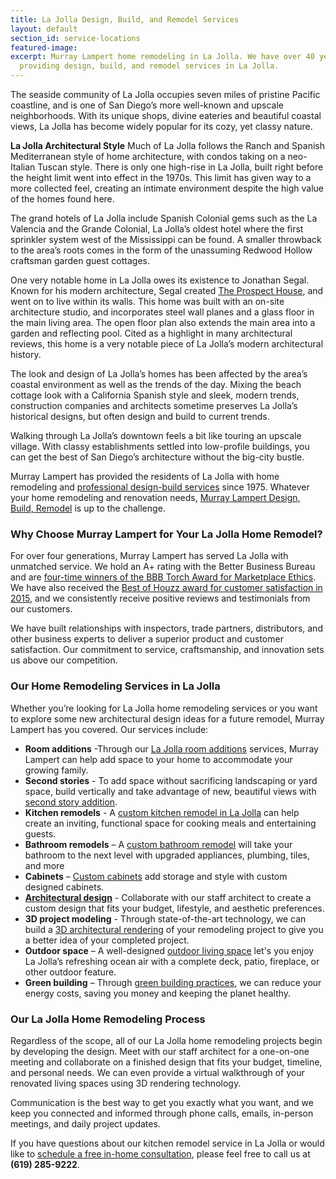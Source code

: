 ```yaml
---
title: La Jolla Design, Build, and Remodel Services
layout: default
section_id: service-locations
featured-image: 
excerpt: Murray Lampert home remodeling in La Jolla. We have over 40 years experience
  providing design, build, and remodel services in La Jolla.
---
```


The seaside community of La Jolla occupies seven miles of pristine Pacific coastline, and is one of San Diego’s more well-known and upscale neighborhoods. With its unique shops, divine eateries and beautiful coastal views, La Jolla has become widely popular for its cozy, yet classy nature.

**La Jolla Architectural Style**
Much of La Jolla follows the Ranch and Spanish Mediterranean style of home architecture, with condos taking on a neo-Italian Tuscan style. There is only one high-rise in La Jolla, built right before the height limit went into effect in the 1970s. This limit has given way to a more collected feel, creating an intimate environment despite the high value of the homes found here.

The grand hotels of La Jolla include Spanish Colonial gems such as the La Valencia and the Grande Colonial, La Jolla’s oldest hotel where the first sprinkler system west of the Mississippi can be found. A smaller throwback to the area’s roots comes in the form of the unassuming Redwood Hollow craftsman garden guest cottages.

One very notable home in La Jolla owes its existence to Jonathan Segal. Known for his modern architecture, Segal created [The Prospect House](http://www.californiahomedesign.com/trending/2011/08/18/homes-we-love-jonathan-segals-prospect-house-fills-corner-lot-la-jolla), and went on to live within its walls. This home was built with an on-site architecture studio, and incorporates steel wall planes and a glass floor in the main living area. The open floor plan also extends the main area into a garden and reflecting pool. Cited as a highlight in many architectural reviews, this home is a very notable piece of La Jolla’s modern architectural history.

The look and design of La Jolla’s homes has been affected by the area’s coastal environment as well as the trends of the day. Mixing the beach cottage look with a California Spanish style and sleek, modern trends, construction companies and architects sometime preserves La Jolla’s historical designs, but often design and build to current trends.

Walking through La Jolla’s downtown feels a bit like touring an upscale village. With classy establishments settled into low-profile buildings, you can get the best of San Diego’s architecture without the big-city bustle.

Murray Lampert has provided the residents of La Jolla with home remodeling and [professional design-build services](/san-diego-home-design-services) since 1975. Whatever your home remodeling and renovation needs, [Murray Lampert Design, Build, Remodel](/) is up to the challenge.

### Why Choose Murray Lampert for Your La Jolla Home Remodel?

For over four generations, Murray Lampert has served La Jolla with unmatched service. We hold an A+ rating with the Better Business Bureau and are [four-time winners of the BBB Torch Award for Marketplace Ethics](http://murraylampert.com/another-better-business-bureau-torch-award/). We have also received the [Best of Houzz award for customer satisfaction in 2015](murray-lampert-earns-two-customer-satisfaction-awards), and we consistently receive positive reviews and testimonials from our customers.

We have built relationships with inspectors, trade partners, distributors, and other business experts to deliver a superior product and customer satisfaction. Our commitment to service, craftsmanship, and innovation sets us above our competition.

### Our Home Remodeling Services in La Jolla

Whether you’re looking for La Jolla home remodeling services or you want to explore some new architectural design ideas for a future remodel, Murray Lampert has you covered. Our services include:

- **Room additions** -Through our [La Jolla room additions](/room-additions-la-jolla) services, Murray Lampert can help add space to your home to accommodate your growing family.
- **Second stories** - To add space without sacrificing landscaping or yard space, build vertically and take advantage of new, beautiful views with [second story addition](/san-diego-second-story-addition).
- **Kitchen remodels** - A [custom kitchen remodel in La Jolla](/kitchen-remodeling-la-jolla) can help create an inviting, functional space for cooking meals and entertaining guests.
- **Bathroom remodels** – A [custom bathroom remodel](/san-diego-bathroom-remodeling-services) will take your bathroom to the next level with upgraded appliances, plumbing, tiles, and more
- **Cabinets** – [Custom cabinets](/san-diego-custom-cabinet-construction-services) add storage and style with custom designed cabinets.
- **[Architectural design](/san-diego-architectural-design-services)** - Collaborate with our staff architect to create a custom design that fits your budget, lifestyle, and aesthetic preferences.
- **3D project modeling** - Through state-of-the-art technology, we can build a [3D architectural rendering](/3d-architectural-rendering-services) of your remodeling project to give you a better idea of your completed project.
- **Outdoor space** – A well-designed [outdoor living space](/san-diego-outdoor-living-space-design/) let's you enjoy La Jolla’s refreshing ocean air with a complete deck, patio, fireplace, or other outdoor feature.
- **Green building** – Through [green building practices](/san-diego-green-home-construction), we can reduce your energy costs, saving you money and keeping the planet healthy.

### Our La Jolla Home Remodeling Process

Regardless of the scope, all of our La Jolla home remodeling projects begin by developing the design. Meet with our staff architect for a one-on-one meeting and collaborate on a finished design that fits your budget, timeline, and personal needs. We can even provide a virtual walkthrough of your renovated living spaces using 3D rendering technology.

Communication is the best way to get you exactly what you want, and we keep you connected and informed through phone calls, emails, in-person meetings, and daily project updates.

If you have questions about our kitchen remodel service in La Jolla or would like to [schedule a free in-home consultation](#quick-contact), please feel free to call us at **(619) 285-9222**.
